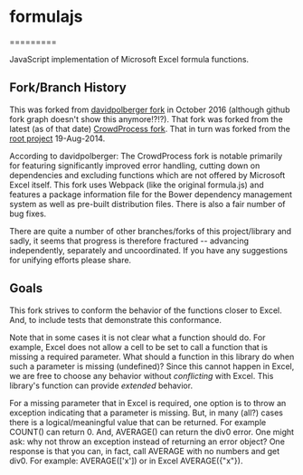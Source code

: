 # formulajs
=========

JavaScript implementation of Microsoft Excel formula functions.

## Fork/Branch History
This was forked from [davidpolberger fork](https://github.com/davidpolberger/formulajs) in October 2016 (although github fork graph doesn't show this anymore!?!?). That fork was forked from the latest (as of that date) [CrowdProcess fork](https://github.com/CrowdProcess/formula.js/). That in turn was forked from the [root project](https://github.com/sutoiku/formula.js/) 19-Aug-2014.

According to davidpolberger: The CrowdProcess fork is notable primarily for featuring significantly improved error handling, cutting down on dependencies and excluding functions which are not offered by Microsoft Excel itself.  This fork uses Webpack (like the original formula.js) and features a package information file for the Bower dependency management system as well as pre-built distribution files. There is also a fair number of bug fixes.

There are quite a number of other branches/forks of this project/library and sadly, it seems that progress is therefore fractured -- advancing independently, separately and uncoordinated.   If you have any suggestions for unifying efforts please share.

## Goals
This fork strives to conform the behavior of the functions closer to Excel. And, to include tests that demonstrate this conformance.

Note that in some cases it is not clear what a function should do.  For example, Excel does not allow a cell to be set to call a function that is missing a required parameter.  What should a function in this library do when such a parameter is missing (undefined)?  Since this cannot happen in Excel, we are free to choose any behavior without _conflicting_ with Excel.  This library's function can provide _extended_ behavior.  

For a missing parameter that in Excel is required, one option is to throw an exception indicating that a parameter is missing.  But, in many (all?) cases there is a logical/meaningful value that can be returned.  For example COUNT() can return 0.  And, AVERAGE() can return the div0 error.  One might ask: why not throw an exception instead of returning an error object?  One response is that you can, in fact, call AVERAGE with no numbers and get div0.  For example: AVERAGE(['x']) or in Excel AVERAGE({"x"}).
